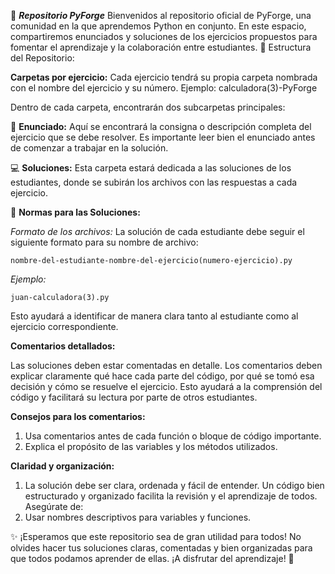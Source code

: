 📂 ***Repositorio PyForge***
Bienvenidos al repositorio oficial de PyForge, una comunidad en la que aprendemos Python en conjunto. En este espacio, compartiremos enunciados y soluciones de los ejercicios propuestos para fomentar el aprendizaje y la colaboración entre estudiantes.
🔑 Estructura del Repositorio:

**Carpetas por ejercicio:**
Cada ejercicio tendrá su propia carpeta nombrada con el nombre del ejercicio y su número. Ejemplo: calculadora(3)-PyForge

Dentro de cada carpeta, encontrarán dos subcarpetas principales:

📄 **Enunciado:**
Aquí se encontrará la consigna o descripción completa del ejercicio que se debe resolver. Es importante leer bien el enunciado antes de comenzar a trabajar en la solución.

💻 **Soluciones:**
Esta carpeta estará dedicada a las soluciones de los estudiantes, donde se subirán los archivos con las respuestas a cada ejercicio.

📝 **Normas para las Soluciones:**

*Formato de los archivos:*
La solución de cada estudiante debe seguir el siguiente formato para su nombre de archivo:

    nombre-del-estudiante-nombre-del-ejercicio(numero-ejercicio).py
    
*Ejemplo:*

    juan-calculadora(3).py

Esto ayudará a identificar de manera clara tanto al estudiante como al ejercicio correspondiente.

**Comentarios detallados:**

Las soluciones deben estar comentadas en detalle. Los comentarios deben explicar claramente qué hace cada parte del código, por qué se tomó esa decisión y cómo se resuelve el ejercicio. Esto ayudará a la comprensión del código y facilitará su lectura por parte de otros estudiantes.

**Consejos para los comentarios:**

1. Usa comentarios antes de cada función o bloque de código importante.
2. Explica el propósito de las variables y los métodos utilizados.

**Claridad y organización:**

1. La solución debe ser clara, ordenada y fácil de entender. Un código bien estructurado y organizado facilita la revisión y el aprendizaje de todos. Asegúrate de:
2. Usar nombres descriptivos para variables y funciones.

✨ ¡Esperamos que este repositorio sea de gran utilidad para todos! No olvides hacer tus soluciones claras, comentadas y bien organizadas para que todos podamos aprender de ellas. ¡A disfrutar del aprendizaje! 🎉
